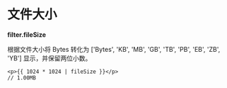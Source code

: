 # 文件大小

**filter.fileSize**

根据文件大小将 Bytes 转化为 ['Bytes', 'KB', 'MB', 'GB', 'TB', 'PB', 'EB', 'ZB', 'YB'] 显示，并保留两位小数。

```vue
<p>{{ 1024 * 1024 | fileSize }}</p>
// 1.00MB
```